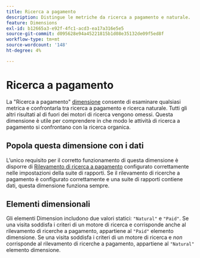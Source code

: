 ```yaml
---
title: Ricerca a pagamento
description: Distingue le metriche da ricerca a pagamento e naturale.
feature: Dimensions
exl-id: b12665a3-e92f-4fc1-acd3-ea17a316e5e5
source-git-commit: d095628e94a45221815b1d08e35132de09f5ed8f
workflow-type: tm+mt
source-wordcount: '148'
ht-degree: 4%

---
```


# Ricerca a pagamento

La &quot;Ricerca a pagamento&quot; [dimensione](overview.md) consente di esaminare qualsiasi metrica e confrontarla tra ricerca a pagamento e ricerca naturale. Tutti gli altri risultati al di fuori dei motori di ricerca vengono omessi. Questa dimensione è utile per comprendere in che modo le attività di ricerca a pagamento si confrontano con la ricerca organica.

## Popola questa dimensione con i dati

L’unico requisito per il corretto funzionamento di questa dimensione è disporre di [Rilevamento di ricerca a pagamento](/help/admin/admin/c-manage-report-suites/c-edit-report-suites/general/paid-search-detection/paid-search-detection.md) configurato correttamente nelle impostazioni della suite di rapporti. Se il rilevamento di ricerche a pagamento è configurato correttamente e una suite di rapporti contiene dati, questa dimensione funziona sempre.

## Elementi dimensionali

Gli elementi Dimension includono due valori statici: `"Natural"` e `"Paid"`. Se una visita soddisfa i criteri di un motore di ricerca e corrisponde anche al rilevamento di ricerche a pagamento, appartiene al `"Paid"` elemento dimensione. Se una visita soddisfa i criteri di un motore di ricerca e *non* corrisponde al rilevamento di ricerche a pagamento, appartiene al `"Natural"` elemento dimensione.

